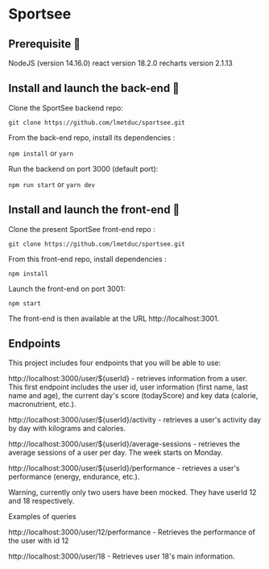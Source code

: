 # Sportsee


## Prerequisite :hammer:
NodeJS (version 14.16.0)
react version 18.2.0
recharts version 2.1.13

## Install and launch the back-end :key:
Clone the SportSee backend repo:

`git clone https://github.com/lmetduc/sportsee.git`

From the back-end repo, install its dependencies :

`npm install` or `yarn`

Run the backend on port 3000 (default port):

`npm run start` or `yarn dev`

## Install and launch the front-end :key:
Clone the present SportSee front-end repo :

`git clone https://github.com/lmetduc/sportsee.git`

From this front-end repo, install dependencies :

`npm install`

Launch the front-end on port 3001:

`npm start`

The front-end is then available at the URL http://localhost:3001.

## Endpoints

This project includes four endpoints that you will be able to use:

http://localhost:3000/user/${userId} - retrieves information from a user. This first endpoint includes the user id, user information (first name, last name and age), the current day's score (todayScore) and key data (calorie, macronutrient, etc.).

http://localhost:3000/user/${userId}/activity - retrieves a user's activity day by day with kilograms and calories.

http://localhost:3000/user/${userId}/average-sessions - retrieves the average sessions of a user per day. The week starts on Monday.

http://localhost:3000/user/${userId}/performance - retrieves a user's performance (energy, endurance, etc.).

Warning, currently only two users have been mocked. They have userId 12 and 18 respectively.

Examples of queries

http://localhost:3000/user/12/performance - Retrieves the performance of the user with id 12

http://localhost:3000/user/18 - Retrieves user 18's main information.